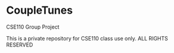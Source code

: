 # CoupleTunes
CSE110 Group Project 

This is a private repository for CSE110 class use only. 
ALL RIGHTS RESERVED